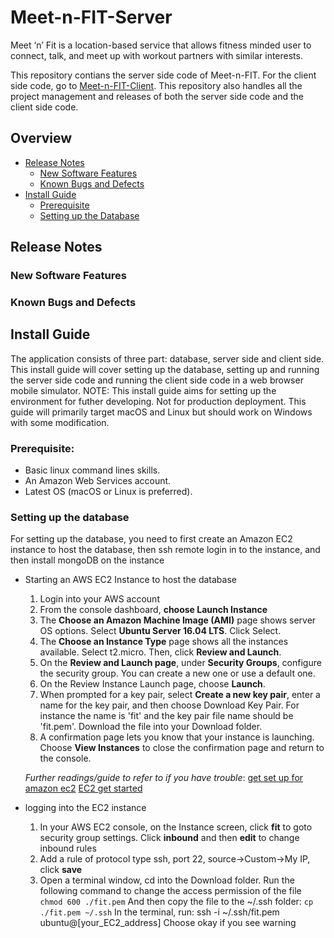 # Meet-n-FIT-Server
Meet ‘n’ Fit is a location-based service that allows fitness minded user to connect, talk, and meet up with workout partners with similar interests.

This repository contians the server side code of Meet-n-FIT. For the client side code, go to [Meet-n-FIT-Client](https://github.com/yhzhao343/Meet-n-FIT-Client). This repository also handles all the project management and releases of both the server side code and the client side code.
## Overview
* [Release Notes](#release-notes)
    * [New Software Features](#new-software-features)
    * [Known Bugs and Defects](#known-bugs-and-defects)
* [Install Guide](#install-guide)
    * [Prerequisite](#prerequisite)
    * [Setting up the Database](#setting-up-the-database)

## Release Notes
### New Software Features
### Known Bugs and Defects

## Install Guide
The application consists of three part: database, server side and client side. This install guide will cover setting up the database, setting up and running the server side code and running the client side code in a web browser mobile simulator. NOTE: This install guide aims for setting up the environment for futher developing. Not for production deployment. This guide will primarily target macOS and Linux but should work on Windows with some modification.

### Prerequisite:
* Basic linux command lines skills.
* An Amazon Web Services account.
* Latest OS (macOS or Linux is preferred).

### Setting up the database
For setting up the database, you need to first create an Amazon EC2 instance to host the database, then ssh remote login in to the instance, and then install mongoDB on the instance
* Starting an AWS EC2 Instance to host the database
    1. Login into your AWS account
    2. From the console dashboard, **choose Launch Instance**
    3. The **Choose an Amazon Machine Image (AMI)** page shows server OS options. Select **Ubuntu Server 16.04 LTS**. Click Select.
    4. The **Choose an Instance Type** page shows all the instances available. Select t2.micro. Then, click **Review and Launch**.
    5. On the **Review and Launch page**, under **Security Groups**, configure the security group. You can create a new one or use a default one.
    6. On the Review Instance Launch page, choose **Launch**.
    7. When prompted for a key pair, select **Create a new key pair**, enter a name for the key pair, and then choose Download Key Pair. For instance the name is 'fit' and the key pair file name should be 'fit.pem'. Download the file into your Download folder.
    8. A confirmation page lets you know that your instance is launching. Choose **View Instances** to close the confirmation page and return to the console.
    
    *Further readings/guide to refer to if you have trouble*:
        [get set up for amazon ec2](http://docs.aws.amazon.com/AWSEC2/latest/UserGuide/get-set-up-for-amazon-ec2.html)
        [EC2 get started](http://docs.aws.amazon.com/AWSEC2/latest/UserGuide/EC2_GetStarted.html)

* logging into the EC2 instance
    1. In your AWS EC2 console, on the Instance screen,  click **fit** to goto security group settings. Click **inbound** and then **edit** to change inbound rules
    2. Add a rule of protocol type ssh, port 22, source->Custom->My IP, click **save**
    3. Open a terminal window, cd into the Download folder. Run the following command to change the access permission of the file
            ```
            chmod 600 ./fit.pem
            ```
    And then copy the file to the ~/.ssh folder:
            ```
            cp ./fit.pem ~/.ssh
            ```
In the terminal, run:
    ssh -i ~/.ssh/fit.pem ubuntu@[your_EC2_address]
        Choose okay if you see warning





